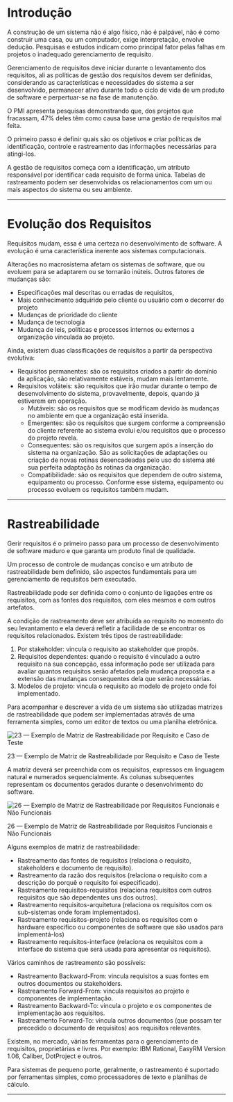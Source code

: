 # Introdução

A construção de um sistema não é algo físico, não é palpável, não é como construir uma casa, ou um computador, exige interpretação, envolve dedução. Pesquisas e estudos indicam como principal fator pelas falhas em projetos o inadequado gerenciamento de requisito.

Gerenciamento de requisitos deve iniciar durante o levantamento dos requisitos, ali as políticas de gestão dos requisitos devem ser definidas, considerando as características e necessidades do sistema a ser desenvolvido, permanecer ativo durante todo o ciclo de vida de um produto de software e perpertuar-se na fase de manutenção.

O PMI apresenta pesquisas demonstrando que, dos projetos que fracassam, 47% deles têm como causa base uma gestão de requisitos mal feita.

O primeiro passo é definir quais são os objetivos e criar políticas de identificação, controle e rastreamento das informações necessárias para atingi-los.

A gestão de requisitos começa com a identificação, um atributo responsável por identificar cada requisito de forma única. Tabelas de rastreamento podem ser desenvolvidas os relacionamentos com um ou mais aspectos do sistema ou seu ambiente.

---

# Evolução dos Requisitos

Requisitos mudam, essa é uma certeza no desenvolvimento de software. A evolução é uma característica inerente aos sistemas computacionais. 

Alterações no macrosistema afetam os sistemas de software, que ou evoluem para se adaptarem ou se tornarão inúteis. Outros fatores de mudanças são:

- Especificações mal descritas ou erradas de requisitos,
- Mais conhecimento adquirido pelo cliente ou usuário com o decorrer do projeto
- Mudanças de prioridade do cliente
- Mudança de tecnologia
- Mudança de leis, políticas e processos internos ou externos a organização vinculada ao projeto.

Ainda, existem duas classificações de requisitos a partir da perspectiva evolutiva:

- Requisitos permanentes: são os requisitos criados a partir do domínio da aplicação, são relativamente estáveis, mudam mais lentamente.
- Requisitos voláteis: são requisitos que irão mudar durante o tempo de desenvolvimento do sistema, provavelmente, depois, quando já estiverem em operação.
    - Mutáveis: são os requisitos que se modificam devido às mudanças no ambiente em que a organização está inserida.
    - Emergentes: são os requisitos que surgem conforme a compreensão do cliente referente ao sistema evolui e/ou requisitos que o processo do projeto revela.
    - Consequentes: são os requisitos que surgem após a inserção do sistema na organização. São as solicitações de adaptações ou criação de novas rotinas desencadeadas pelo uso do sistema até sua perfeita adaptação às rotinas da organização.
    - Compatibilidade: são os requisitos que dependem de outro sistema, equipamento ou processo. Conforme esse sistema, equipamento ou processo evoluem os requisitos também mudam.

---

# Rastreabilidade

Gerir requisitos é o primeiro passo para um processo de desenvolvimento de software maduro e que garanta um produto final de qualidade.

Um processo de controle de mudanças conciso e um atributo de rastreabilidade bem definido, são aspectos fundamentais para um gerenciamento de requisitos bem executado.

Rastreabilidade pode ser definida como o conjunto de ligações entre os requisitos, com as fontes dos requisitos, com eles mesmos e com outros artefatos.

A condição de rastreamento deve ser atribuída ao requisito no momento do seu levantamento e ela deverá refletir a facilidade de se encontrar os requisitos relacionados. Existem três tipos de rastreabilidade:

1. Por stakeholder: vincula o requisito ao stakeholder que propôs.
2. Requisitos dependentes: quando o requisito é vinculado a outro requisito na sua concepção, essa informação pode ser utilizada para avaliar quantos requisitos serão afetados pela mudança proposta e a extensão das mudanças consequentes dela que serão necessárias.
3. Modelos de projeto: vincula o requisito ao modelo de projeto onde foi implementado. 

Para acompanhar e descrever a vida de um sistema são utilizadas matrizes de rastreabilidade que podem ser implementadas através de uma ferramenta simples, como um editor de textos ou uma planilha eletrônica.

![23 — Exemplo de Matriz de Rastreabilidade por Requisito e Caso de Teste](23-exemplo-matriz-rastreabilidade.png)

23 — Exemplo de Matriz de Rastreabilidade por Requisito e Caso de Teste

A matriz deverá ser preenchida com os requisitos, expressos em linguagem natural e numerados sequencialmente. As colunas subsequentes representam os documentos gerados durante o desenvolvimento do software.

![26 — Exemplo de Matriz de Rastreabilidade por Requisitos Funcionais e Não Funcionais](26-matriz-rastreabilidade-requisitos.png)

26 — Exemplo de Matriz de Rastreabilidade por Requisitos Funcionais e Não Funcionais

Alguns exemplos de matriz de rastreabilidade:

- Rastreamento das fontes de requisitos (relaciona o requisito, stakeholders e documento de requisito).
- Rastreamento da razão dos requisitos (relaciona o requisito com a descrição do porquê o requisito foi especificado).
- Rastreamento requisitos-requisitos (relaciona requisitos com outros requisitos que são dependentes uns dos outros).
- Rastreamento requisitos-arquitetura (relaciona os requisitos com os sub-sistemas onde foram implementados).
- Rastreamento requisitos-projeto (relaciona os requisitos com o hardware específico ou componentes de software que são usados para implementá-los)
- Rastreamento requisitos-interface (relaciona os requisitos com a interface do sistema que será usada para apresentar os requisitos).

Vários caminhos de rastreamento são possíveis:

- Rastreamento Backward-From: vincula requisitos a suas fontes em outros documentos ou stakeholders.
- Rastreamento Forward-From: vincula requisitos ao projeto e componentes de implementação.
- Rastreamento Backward-To: vincula o projeto e os componentes de implementação aos requisitos.
- Rastreamento Forward-To: vincula outros documentos (que possam ter precedido o documento de requisitos) aos requisitos relevantes.

Existem, no mercado, várias ferramentas para o gerenciamento de requisitos, proprietárias e livres. Por exemplo: IBM Rational, EasyRM Version 1.06, Caliber, DotProject e outros.

Para sistemas de pequeno porte, geralmente, o rastreamento é suportado por ferramentas simples, como processadores de texto e planilhas de cálculo.

---